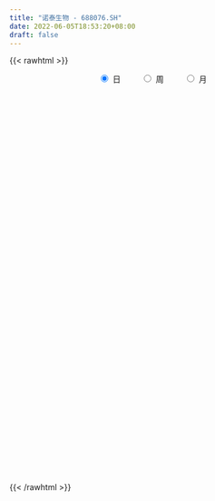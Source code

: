 ```yaml
---
title: "诺泰生物 - 688076.SH"
date: 2022-06-05T18:53:20+08:00
draft: false
---
```

{{< rawhtml >}}
    <div style="text-align: center">
        <label style="padding: 1rem;"><input style="margin-right: .5rem" type="radio" name="period" value="D" checked onclick="period_change(this)">日</label>
        <label style="padding: 1rem;"><input style="margin-right: .5rem" type="radio" name="period" value="W" onclick="period_change(this)">周</label>
        <label style="padding: 1rem;"><input style="margin-right: .5rem" type="radio" name="period" value="M" onclick="period_change(this)">月</label>
    </div>
    <div id="chart" style="height: 700px;"></div> 
    <script type="text/javascript">
        const D_v = [311141.82,135520.22,118158.83,83952.13,106330.3,103148.04,102913.56,80070.5,56023.55,67128.2,65988.15,36304.88,51358.01,48281.12,39335.77,49442.86,47165.06,67320.93,27521.82,21188.33,27035.43,37263.18,39518.34,22920.56,30025.86,20245.5,24561.19,25385.63,18693.99,39188.88,24661.9,17923.79,53492.1,61310.59,48268.92,30895.61,35825.53,34700.72,23194.29,20163.3,19119.49,11383.05,15603.76,15145.22,17180.86,22074.42,25983.65,18201.09,15247.74,14507.46,12571.97,28955.2,28871.5,26883.86,37546.52,32426.35,20550.54,21669.11,17482.92,28055.18,34393.2,21542.43,31018.66,12657.77,12722.58,21562.65,21711.39,27760.63,94123.34,37420.96,24130.63,31026.22,18010.02,13629.32,14758.69,10158.13,33415.75,18687.03,11689.09,9387.54,12664.71,8090.32,10567.65,17096.48,23234.8,41517.41,39723.8,21748.44,30983.99,31687.36,25202.63,16813.03,33496.43,31707.08,32624.98,21345.6,21880.51,22075.29,14359.28,20737.32,11710.09,37120.44,10276.01,14364.5,20457.72,58058.14,23254.41,13456.23,15157.95,10728.59,13623.46,8089.32,9996.46,11879.07,11156.08,10166.94,22803.42,12354.92,10852.51,15796.16,14913.99,13704.39,13064.85,12419.01,19415.2,29935.41,73790.47,60961.82,33662.93,25316.99,34748.69,18585.7,20111.62,24214.04,16145.81,17150.43,16315.95,15242.3,13164.65,11981.96,23443.76,19059.13,16263.05,11343.98,11706.76,7168.58,12556.13,19398.41,8969.2,13467.78,60288.64,22408.96,16046.55,16277.75,18601.07,13735.79,15025.0,12031.91,16666.37,15188.39,27653.82,24206.38,37638.09,27371.63,29461.0,37153.57,78248.33,59082.75,32860.32,21107.09,13739.04,14299.2,9033.39,8315.7,13042.89,8771.94,15330.23,22042.91,16909.33,22481.83,16080.3,10776.27,11246.0,9480.33,11190.41,12214.67,22440.21,21948.51,23415.32,29170.27,22843.33,21771.75,28504.55,18590.67,19375.82,21561.98,20122.09,48597.43,126275.35,200283.63,142753.87,193113.63,175241.3,106779.15,122063.22,77460.05,115932.78,102953.24,73336.69,60075.51,44673.86,79976.46,71521.31,104288.82,90323.73,46505.76,36659.23,27915.19,36145.45,35872.46,36741.8,24226.08,24069.18,27722.76,25326.79,20395.64,28455.82,17675.79,24618.1,36400.08,25196.92,23912.42,22593.11,26409.17,16365.4,27341.52,27425.49,30847.92,25507.29,19951.47,17194.9,25133.79,47844.31,43638.78,44977.63,29613.78,28425.93,24526.56,29268.99,32574.16,25478.17,40933.0]
const D_histogram = [0.0,0.0319088319,0.0724994115,0.1187911829,0.0625742951,0.3303700179,0.5950063019,1.2419320754,1.499498042,1.2293432971,0.6429743533,0.3031344273,-0.0514093987,-0.5323980229,-0.7420184033,-0.7752523355,-1.1092363395,-1.6308337936,-1.9000919283,-1.930839882,-1.6369648327,-1.117473454,-0.6178255799,-0.2779293624,-0.2595633766,-0.2714279733,-0.3175925049,-0.4357185303,-0.4698714358,-0.1549690793,0.015391766,0.0459859861,-0.4607314177,-0.8566920463,-1.2536967781,-1.3092367185,-1.0542365496,-0.9710249556,-0.8087357544,-0.6239680891,-0.6012154907,-0.5177363684,-0.3930093587,-0.2123337286,-0.1300223952,-0.1791146399,-0.37714762,-0.4243584829,-0.3033954642,-0.1350043807,-0.0302834343,0.2767222162,0.5923214655,0.9241307101,1.3327536422,1.4389553389,1.5745873853,1.4709925866,1.3918406491,1.4789575225,1.6329946861,1.4904329447,1.0230935125,0.7368409145,0.5952854065,0.2543730689,0.2180612614,0.4589511771,-0.0597006629,-0.4399713972,-0.7521372828,-1.0909680435,-1.2041777561,-1.1877150142,-1.2138528491,-1.1572559502,-0.8232172758,-0.6429864279,-0.4835407092,-0.3309773183,-0.1587002427,-0.0612320769,-0.0086026255,0.0374341849,-0.1082310151,0.1348000305,0.523533534,0.7222813324,0.9590016672,1.1360043454,1.1481992252,1.0512868094,1.2352021825,1.4352597465,1.4095908574,1.2412120402,1.1712634692,0.8883140352,0.6186849103,0.3216275689,0.1568732057,-0.2708650979,-0.5117355667,-0.7333686318,-0.8951926594,-1.2444933125,-1.4610478999,-1.579717652,-1.5308490527,-1.4047612674,-1.3179213035,-1.1602267497,-0.9682113659,-0.8263610287,-0.7374601719,-0.5443276722,-0.2519906551,-0.0047602328,0.1508329176,0.3304722785,0.4831043011,0.5503559046,0.5012388288,0.5025082308,0.5143635631,0.6376356352,1.0768204371,1.3968894094,1.6427582019,1.6187175019,1.5921904386,1.3767954143,1.0633003351,0.8925051337,0.6215122134,0.2813613497,0.0816177202,-0.0491926324,-0.1081295221,-0.2144079952,-0.1349773459,-0.2684741472,-0.3867826825,-0.5069951447,-0.6120091979,-0.6106143739,-0.5086589239,-0.452520327,-0.4404120481,-0.2762044319,-0.4056338596,-0.4969725212,-0.4742764878,-0.4057415739,-0.3858103507,-0.414377413,-0.3222051217,-0.2860885235,-0.1427580424,-0.0549261942,0.0619259836,0.0413674824,0.2068911266,0.3229074319,0.2523806018,0.3067321176,0.440273897,0.2038227137,-0.1313487207,-0.4403270552,-0.5765648055,-0.5967143652,-0.564660149,-0.5226151599,-0.4976572526,-0.420403783,-0.4053614733,-0.5032050453,-0.456205336,-0.2943176165,-0.1499225403,-0.0690297798,0.0037156517,0.102632306,0.1314848483,0.2186331762,0.2574813247,0.3770279619,0.3836754169,0.4376759386,0.416058011,0.3746704669,0.3541161958,0.2683944766,0.082529525,-0.0869867645,-0.0629492227,0.1750994629,0.7673426678,1.2290663432,1.2941596334,1.7896924421,2.1095076909,2.1782743074,1.7014038177,1.2776305661,0.9326057925,0.6146096125,0.2433078274,-0.0812302157,-0.2884220837,-0.4041631639,-0.6253511395,-0.6354057171,-0.9495780259,-1.1689738901,-1.3307547092,-1.3900264664,-1.4508862146,-1.3396799506,-1.1776472723,-1.009989159,-0.9084715651,-0.8599569931,-0.8292924705,-0.8152769626,-0.9062997652,-0.9133697727,-0.8289913504,-0.8187403222,-0.6634455713,-0.495982866,-0.3336471622,-0.129305759,0.0233000791,0.1424460545,0.2940381478,0.3788542324,0.3941705412,0.3674153197,0.3116647339,0.3267446291,0.336183043,0.3293372998,0.2187194121,0.1262169711,0.0796247,0.0717271166,0.1100311433,0.1680147576,0.2259761466,0.3461023219]
const D_fast = [0.0,0.0398860399,0.0986014724,0.1745910395,0.1340177255,0.4844059527,0.8977938122,1.8552026045,2.4876430816,2.5248241611,2.0991988055,1.8351424864,1.4677463107,0.8536581808,0.4585331995,0.2314861834,-0.3798069054,-1.3091128079,-2.0533939246,-2.5668518488,-2.6822180077,-2.4420949925,-2.0969035134,-1.8264896365,-1.8730144949,-1.9527360849,-2.0782987427,-2.3053544007,-2.4569751652,-2.1808150785,-2.0066062917,-1.9645155751,-2.5864158333,-3.1965494734,-3.9069783997,-4.2898275198,-4.2983864882,-4.4579311332,-4.4978258706,-4.4690502276,-4.5966015018,-4.6425564717,-4.6160818016,-4.4884896037,-4.4386838691,-4.5325547737,-4.8248746588,-4.9781751425,-4.9330609899,-4.7984210015,-4.7012709137,-4.3250847092,-3.8614050935,-3.2985631714,-2.5567518287,-2.0908112972,-1.5615324045,-1.2973790566,-1.0285708318,-0.5717145778,-0.0094287426,0.2206177521,0.0090516981,-0.0929906713,-0.0857248277,-0.363043898,-0.3448403902,0.0107873198,-0.522789686,-1.0130532696,-1.5132534759,-2.1248262475,-2.539080399,-2.8195464107,-3.1491474578,-3.3818645466,-3.253630191,-3.2341459502,-3.1955854088,-3.1257663475,-2.9931643325,-2.911004186,-2.860525391,-2.8051300343,-2.9778529881,-2.7011219349,-2.1815050479,-1.8021869164,-1.3257161648,-0.8647124003,-0.5654677141,-0.3995584276,0.0931574911,0.6520299917,0.978758817,1.1206830099,1.3435503062,1.282679381,1.1677214837,0.9510710344,0.8255349727,0.3300803946,-0.0387239658,-0.4436991888,-0.8293213813,-1.4897453626,-2.0715619249,-2.58516109,-2.919004754,-3.1441072855,-3.3867476474,-3.5191097811,-3.5691472388,-3.6338871588,-3.729351345,-3.6723007633,-3.4429614099,-3.1969210458,-3.003619666,-2.7413622355,-2.4679541377,-2.263113558,-2.1869209266,-2.0600244669,-1.9195782439,-1.6368972629,-0.9285073518,-0.2592160271,0.3973423159,0.7779809913,1.1495015377,1.278305367,1.2306353716,1.2829664535,1.1673515866,0.8975410603,0.7182018609,0.5750933502,0.48912408,0.3292436081,0.3749299209,0.1743145828,-0.0406896232,-0.2876508715,-0.5456672242,-0.6969259937,-0.7221352747,-0.7791267595,-0.8771214926,-0.7819649844,-1.012802877,-1.2283846689,-1.3242577574,-1.357158237,-1.4336796015,-1.565841017,-1.5542200061,-1.5896255389,-1.4819845683,-1.4078842687,-1.275550595,-1.2857672256,-1.0685207997,-0.8717776365,-0.8792093161,-0.7481747709,-0.5045645173,-0.6900600221,-1.0580686367,-1.477128735,-1.7575076867,-1.9268358377,-2.0359466587,-2.1245554597,-2.2240118654,-2.2518593416,-2.3381574002,-2.5618022336,-2.6288538582,-2.5405455429,-2.4336311017,-2.3699957862,-2.2963214417,-2.1717467109,-2.1100229565,-1.9682163346,-1.8649978549,-1.6511942272,-1.548627918,-1.3852084117,-1.3028118366,-1.2505317639,-1.182556986,-1.2011800861,-1.3664126564,-1.5576756371,-1.549375401,-1.2675518496,-0.4834729778,0.2855172834,0.6741504819,1.6171064012,2.4642985727,3.0776337661,3.0261142308,2.9217486208,2.8098752953,2.6455315184,2.3350566901,1.9902110932,1.7109137042,1.494131833,1.1166060726,0.9477000657,0.3961332505,-0.1155060863,-0.6099755827,-1.0167539565,-1.4403352584,-1.664048982,-1.7964281218,-1.8812672983,-2.0068675956,-2.1733422718,-2.3500008669,-2.5398045997,-2.8574023436,-3.0928147943,-3.2156842095,-3.4101182619,-3.4206849039,-3.3772179151,-3.2982940017,-3.1262790383,-2.9678481804,-2.8130906915,-2.5879890612,-2.4084594185,-2.2946004743,-2.2295018659,-2.2073362683,-2.1105702158,-2.0170860412,-1.9415974594,-1.9975354941,-2.0584836923,-2.0851697885,-2.0751355927,-2.0093237801,-1.9093364765,-1.7948810508,-1.5882292951]
const D_slow = [0.0,0.007977208,0.0261020609,0.0557998566,0.0714434304,0.1540359348,0.3027875103,0.6132705291,0.9881450396,1.2954808639,1.4562244522,1.5320080591,1.5191557094,1.3860562037,1.2005516029,1.006738519,0.7294294341,0.3217209857,-0.1533019964,-0.6360119669,-1.045253175,-1.3246215385,-1.4790779335,-1.5485602741,-1.6134511183,-1.6813081116,-1.7607062378,-1.8696358704,-1.9871037293,-2.0258459992,-2.0219980577,-2.0105015612,-2.1256844156,-2.3398574272,-2.6532816217,-2.9805908013,-3.2441499387,-3.4869061776,-3.6890901162,-3.8450821385,-3.9953860111,-4.1248201032,-4.2230724429,-4.2761558751,-4.3086614739,-4.3534401339,-4.4477270388,-4.5538166596,-4.6296655256,-4.6634166208,-4.6709874794,-4.6018069253,-4.453726559,-4.2226938815,-3.8895054709,-3.5297666362,-3.1361197898,-2.7683716432,-2.4204114809,-2.0506721003,-1.6424234288,-1.2698151926,-1.0140418145,-0.8298315858,-0.6810102342,-0.617416967,-0.5629016516,-0.4481638573,-0.4630890231,-0.5730818724,-0.7611161931,-1.0338582039,-1.334902643,-1.6318313965,-1.9352946088,-2.2246085963,-2.4304129153,-2.5911595223,-2.7120446996,-2.7947890292,-2.8344640898,-2.8497721091,-2.8519227654,-2.8425642192,-2.869621973,-2.8359219654,-2.7050385819,-2.5244682488,-2.284717832,-2.0007167456,-1.7136669393,-1.450845237,-1.1420446914,-0.7832297548,-0.4308320404,-0.1205290303,0.172286837,0.3943653458,0.5490365734,0.6294434656,0.668661767,0.6009454925,0.4730116008,0.2896694429,0.0658712781,-0.2452520501,-0.610514025,-1.005443438,-1.3881557012,-1.7393460181,-2.0688263439,-2.3588830314,-2.6009358729,-2.80752613,-2.991891173,-3.1279730911,-3.1909707548,-3.192160813,-3.1544525836,-3.071834514,-2.9510584387,-2.8134694626,-2.6881597554,-2.5625326977,-2.4339418069,-2.2745328981,-2.0053277889,-1.6561054365,-1.245415886,-0.8407365106,-0.4426889009,-0.0984900473,0.1673350364,0.3904613199,0.5458393732,0.6161797106,0.6365841407,0.6242859826,0.5972536021,0.5436516033,0.5099072668,0.44278873,0.3460930594,0.2193442732,0.0663419737,-0.0863116198,-0.2134763508,-0.3266064325,-0.4367094445,-0.5057605525,-0.6071690174,-0.7314121477,-0.8499812696,-0.9514166631,-1.0478692508,-1.151463604,-1.2320148845,-1.3035370153,-1.3392265259,-1.3529580745,-1.3374765786,-1.327134708,-1.2754119263,-1.1946850684,-1.1315899179,-1.0549068885,-0.9448384143,-0.8938827358,-0.926719916,-1.0368016798,-1.1809428812,-1.3301214725,-1.4712865097,-1.6019402997,-1.7263546129,-1.8314555586,-1.9327959269,-2.0585971882,-2.1726485222,-2.2462279264,-2.2837085614,-2.3009660064,-2.3000370934,-2.2743790169,-2.2415078049,-2.1868495108,-2.1224791796,-2.0282221892,-1.9323033349,-1.8228843503,-1.7188698475,-1.6252022308,-1.5366731819,-1.4695745627,-1.4489421814,-1.4706888726,-1.4864261783,-1.4426513125,-1.2508156456,-0.9435490598,-0.6200091514,-0.1725860409,0.3547908818,0.8993594587,1.3247104131,1.6441180546,1.8772695028,2.0309219059,2.0917488627,2.0714413088,1.9993357879,1.8982949969,1.741957212,1.5831057828,1.3457112763,1.0534678038,0.7207791265,0.3732725099,0.0105509562,-0.3243690314,-0.6187808495,-0.8712781392,-1.0983960305,-1.3133852788,-1.5207083964,-1.7245276371,-1.9511025784,-2.1794450215,-2.3866928591,-2.5913779397,-2.7572393325,-2.881235049,-2.9646468396,-2.9969732793,-2.9911482595,-2.9555367459,-2.882027209,-2.7873136509,-2.6887710156,-2.5969171856,-2.5190010022,-2.4373148449,-2.3532690841,-2.2709347592,-2.2162549062,-2.1847006634,-2.1647944884,-2.1468627093,-2.1193549234,-2.077351234,-2.0208571974,-1.9343316169]
const D_data = [['2021-05-20', 83.0, 77.5, 75.0, 83.15],['2021-05-21', 79.03, 78.0, 75.01, 80.0],['2021-05-24', 77.32, 78.35, 73.35, 80.32],['2021-05-25', 77.5, 78.74, 75.51, 79.9],['2021-05-26', 79.99, 77.51, 77.51, 85.58],['2021-05-27', 77.61, 82.32, 77.6, 84.07],['2021-05-28', 82.5, 84.13, 81.01, 90.5],['2021-05-31', 85.0, 92.2, 84.66, 92.97],['2021-06-01', 92.2, 90.99, 88.6, 93.3],['2021-06-02', 91.55, 85.6, 85.18, 92.55],['2021-06-03', 85.1, 80.26, 80.13, 86.95],['2021-06-04', 79.49, 81.43, 78.73, 82.87],['2021-06-07', 80.9, 79.68, 76.97, 82.3],['2021-06-08', 79.86, 75.8, 75.0, 81.41],['2021-06-09', 76.0, 77.0, 75.16, 79.5],['2021-06-10', 76.01, 78.1, 74.74, 78.88],['2021-06-11', 77.6, 72.7, 72.7, 78.6],['2021-06-15', 71.8, 67.0, 64.51, 71.9],['2021-06-16', 66.65, 66.61, 65.4, 68.7],['2021-06-17', 66.6, 67.19, 66.1, 68.0],['2021-06-18', 66.89, 70.42, 65.93, 71.59],['2021-06-21', 71.12, 74.18, 70.29, 75.0],['2021-06-22', 75.0, 75.8, 73.66, 77.94],['2021-06-23', 75.7, 75.5, 73.8, 76.8],['2021-06-24', 76.32, 72.0, 70.6, 76.7],['2021-06-25', 71.39, 71.19, 71.01, 72.55],['2021-06-28', 71.88, 70.12, 69.4, 72.36],['2021-06-29', 70.45, 68.21, 68.06, 71.94],['2021-06-30', 68.0, 68.21, 67.85, 69.5],['2021-07-01', 68.75, 72.81, 68.25, 75.74],['2021-07-02', 72.7, 71.97, 70.8, 74.27],['2021-07-05', 70.7, 70.5, 69.23, 71.38],['2021-07-06', 70.15, 62.01, 61.71, 70.72],['2021-07-07', 60.68, 60.1, 59.15, 63.1],['2021-07-08', 60.46, 56.73, 55.58, 60.46],['2021-07-09', 56.52, 58.35, 56.52, 58.49],['2021-07-12', 58.18, 61.39, 56.85, 61.5],['2021-07-13', 60.8, 58.86, 57.52, 61.2],['2021-07-14', 58.48, 59.29, 58.46, 60.64],['2021-07-15', 58.9, 59.4, 56.5, 59.46],['2021-07-16', 58.8, 56.88, 56.7, 59.87],['2021-07-19', 56.89, 56.9, 56.28, 57.9],['2021-07-20', 57.15, 57.02, 56.9, 58.65],['2021-07-21', 57.08, 57.7, 56.7, 58.02],['2021-07-22', 57.85, 56.43, 56.17, 58.55],['2021-07-23', 56.58, 54.13, 53.38, 56.72],['2021-07-26', 53.0, 50.74, 49.33, 53.52],['2021-07-27', 50.7, 51.0, 50.62, 52.97],['2021-07-28', 51.3, 52.36, 49.7, 53.8],['2021-07-29', 53.05, 52.9, 52.02, 53.51],['2021-07-30', 52.1, 52.11, 50.88, 52.75],['2021-08-02', 52.27, 55.2, 50.08, 55.43],['2021-08-03', 55.1, 56.7, 54.1, 57.89],['2021-08-04', 56.45, 58.65, 55.45, 59.65],['2021-08-05', 58.11, 61.95, 58.1, 63.35],['2021-08-06', 62.38, 60.14, 59.07, 63.38],['2021-08-09', 59.0, 61.9, 59.0, 63.0],['2021-08-10', 61.15, 59.79, 59.0, 62.49],['2021-08-11', 59.99, 60.38, 59.58, 61.96],['2021-08-12', 60.5, 63.32, 59.05, 64.4],['2021-08-13', 63.36, 65.8, 63.2, 66.56],['2021-08-16', 65.08, 63.16, 62.5, 66.7],['2021-08-17', 63.24, 58.28, 58.0, 63.58],['2021-08-18', 58.37, 59.08, 58.37, 60.06],['2021-08-19', 59.08, 60.16, 58.8, 61.01],['2021-08-20', 60.18, 56.6, 56.49, 60.18],['2021-08-23', 57.39, 59.5, 54.92, 59.99],['2021-08-24', 59.56, 63.73, 59.5, 64.28],['2021-08-25', 50.98, 53.55, 50.98, 54.8],['2021-08-26', 54.71, 52.57, 52.52, 54.94],['2021-08-27', 52.42, 50.97, 50.7, 52.95],['2021-08-30', 50.88, 48.0, 47.78, 51.0],['2021-08-31', 48.21, 48.51, 46.66, 48.7],['2021-09-01', 48.51, 48.7, 47.4, 48.7],['2021-09-02', 48.48, 46.92, 46.81, 48.6],['2021-09-03', 46.9, 46.79, 46.4, 47.47],['2021-09-06', 46.85, 50.2, 46.54, 51.98],['2021-09-07', 50.0, 48.72, 48.16, 50.31],['2021-09-08', 48.89, 48.55, 48.24, 49.4],['2021-09-09', 48.66, 48.59, 47.8, 49.33],['2021-09-10', 49.05, 49.12, 48.6, 50.52],['2021-09-13', 49.14, 48.42, 48.31, 49.99],['2021-09-14', 48.69, 47.83, 47.73, 49.18],['2021-09-15', 47.52, 47.62, 46.2, 49.0],['2021-09-16', 47.46, 44.51, 44.45, 47.7],['2021-09-17', 44.31, 49.25, 44.31, 50.9],['2021-09-22', 48.9, 52.66, 48.6, 54.2],['2021-09-23', 52.19, 52.0, 51.79, 53.49],['2021-09-24', 51.78, 53.99, 51.6, 55.17],['2021-09-27', 53.0, 54.9, 52.6, 57.6],['2021-09-28', 53.8, 54.0, 52.8, 56.73],['2021-09-29', 52.99, 53.06, 52.3, 55.32],['2021-09-30', 54.06, 57.55, 53.2, 57.6],['2021-10-08', 57.5, 59.73, 57.2, 61.88],['2021-10-11', 60.47, 58.43, 57.68, 61.86],['2021-10-12', 57.61, 57.14, 56.19, 59.7],['2021-10-13', 57.49, 58.7, 56.66, 59.8],['2021-10-14', 58.3, 55.94, 55.72, 59.8],['2021-10-15', 56.53, 55.28, 55.14, 57.23],['2021-10-18', 55.59, 53.86, 52.28, 55.68],['2021-10-19', 53.93, 54.55, 53.93, 56.4],['2021-10-20', 54.3, 49.69, 49.51, 55.19],['2021-10-21', 49.7, 49.98, 49.21, 50.45],['2021-10-22', 50.0, 48.52, 48.4, 50.0],['2021-10-25', 48.52, 47.6, 46.9, 49.06],['2021-10-26', 46.0, 42.99, 42.55, 47.47],['2021-10-27', 43.33, 41.97, 41.42, 43.37],['2021-10-28', 42.0, 40.95, 40.8, 42.37],['2021-10-29', 40.87, 41.44, 40.87, 42.07],['2021-11-01', 41.48, 41.48, 40.58, 41.73],['2021-11-02', 41.4, 40.2, 40.1, 42.25],['2021-11-03', 40.44, 40.44, 39.91, 40.95],['2021-11-04', 40.36, 40.61, 40.31, 41.41],['2021-11-05', 40.64, 39.78, 39.65, 40.88],['2021-11-08', 39.98, 38.7, 38.66, 39.99],['2021-11-09', 38.7, 39.82, 38.56, 40.08],['2021-11-10', 39.82, 41.61, 39.82, 41.88],['2021-11-11', 41.96, 41.95, 41.34, 42.48],['2021-11-12', 41.57, 41.5, 40.89, 42.0],['2021-11-15', 41.69, 42.46, 41.6, 42.58],['2021-11-16', 42.46, 42.92, 42.0, 43.58],['2021-11-17', 43.7, 42.45, 41.7, 43.95],['2021-11-18', 42.3, 41.07, 41.05, 42.86],['2021-11-19', 41.49, 41.6, 40.91, 42.99],['2021-11-22', 41.6, 41.82, 40.4, 42.07],['2021-11-23', 41.89, 43.71, 41.53, 44.35],['2021-11-24', 43.93, 49.58, 43.93, 50.23],['2021-11-25', 49.59, 50.88, 49.59, 52.89],['2021-11-26', 50.86, 52.5, 50.11, 52.58],['2021-11-29', 52.46, 50.88, 50.81, 53.8],['2021-11-30', 50.82, 51.91, 49.49, 52.53],['2021-12-01', 51.47, 50.04, 49.65, 51.91],['2021-12-02', 50.42, 48.36, 48.18, 50.52],['2021-12-03', 48.44, 49.66, 48.2, 51.45],['2021-12-06', 50.63, 47.88, 47.85, 50.63],['2021-12-07', 48.3, 45.8, 45.4, 48.35],['2021-12-08', 45.93, 46.33, 45.16, 47.29],['2021-12-09', 46.33, 46.4, 46.0, 47.7],['2021-12-10', 46.21, 46.81, 46.02, 48.06],['2021-12-13', 46.88, 45.72, 45.31, 47.2],['2021-12-14', 45.66, 47.91, 45.19, 48.68],['2021-12-15', 47.88, 45.0, 45.0, 48.08],['2021-12-16', 44.8, 44.3, 43.69, 45.3],['2021-12-17', 44.69, 43.31, 43.26, 45.24],['2021-12-20', 43.23, 42.46, 42.4, 44.22],['2021-12-21', 42.24, 43.02, 42.24, 43.55],['2021-12-22', 43.28, 44.09, 43.1, 44.85],['2021-12-23', 44.26, 43.52, 43.33, 46.86],['2021-12-24', 43.5, 42.74, 42.66, 43.8],['2021-12-27', 43.0, 44.77, 43.0, 44.88],['2021-12-28', 42.99, 40.83, 38.02, 43.8],['2021-12-29', 40.0, 40.25, 39.68, 41.56],['2021-12-30', 40.17, 40.99, 39.55, 41.49],['2021-12-31', 40.8, 41.33, 40.8, 42.6],['2022-01-04', 40.97, 40.5, 40.09, 41.89],['2022-01-05', 40.5, 39.39, 39.1, 40.7],['2022-01-06', 39.58, 40.61, 39.41, 41.1],['2022-01-07', 40.6, 39.83, 39.75, 41.13],['2022-01-10', 40.2, 41.3, 39.56, 41.55],['2022-01-11', 41.29, 40.96, 40.55, 42.23],['2022-01-12', 40.6, 41.69, 40.27, 42.69],['2022-01-13', 41.89, 40.08, 39.8, 41.89],['2022-01-14', 40.0, 42.72, 39.02, 43.3],['2022-01-17', 43.5, 42.9, 42.3, 44.42],['2022-01-18', 42.39, 40.75, 40.55, 43.14],['2022-01-19', 40.5, 42.34, 40.18, 43.85],['2022-01-20', 44.5, 44.0, 42.63, 46.39],['2022-01-21', 43.8, 39.21, 38.8, 45.25],['2022-01-24', 38.18, 36.32, 35.37, 38.3],['2022-01-25', 35.99, 34.53, 34.5, 36.7],['2022-01-26', 34.95, 34.92, 34.41, 35.74],['2022-01-27', 35.7, 35.3, 35.01, 36.4],['2022-01-28', 35.78, 35.32, 34.9, 36.2],['2022-02-07', 36.4, 34.99, 34.79, 36.41],['2022-02-08', 35.39, 34.31, 33.56, 35.39],['2022-02-09', 33.81, 34.62, 33.73, 34.7],['2022-02-10', 34.51, 33.49, 33.35, 34.63],['2022-02-11', 33.38, 31.2, 31.13, 33.48],['2022-02-14', 32.12, 32.19, 31.75, 32.9],['2022-02-15', 32.01, 33.58, 32.0, 33.77],['2022-02-16', 33.5, 33.69, 32.91, 34.24],['2022-02-17', 33.63, 33.09, 33.0, 33.9],['2022-02-18', 33.06, 33.05, 32.32, 33.45],['2022-02-21', 33.21, 33.56, 33.05, 33.85],['2022-02-22', 33.0, 32.8, 32.41, 33.18],['2022-02-23', 32.8, 33.67, 32.8, 33.93],['2022-02-24', 33.44, 33.29, 32.82, 35.23],['2022-02-25', 33.29, 34.69, 33.29, 35.22],['2022-02-28', 34.6, 33.64, 33.0, 34.89],['2022-03-01', 34.04, 34.46, 34.04, 35.5],['2022-03-02', 33.7, 33.69, 32.78, 34.1],['2022-03-03', 34.14, 33.35, 33.0, 34.4],['2022-03-04', 33.0, 33.51, 32.95, 35.18],['2022-03-07', 33.34, 32.44, 32.2, 33.96],['2022-03-08', 31.9, 30.38, 30.27, 32.29],['2022-03-09', 30.4, 29.41, 28.5, 30.81],['2022-03-10', 30.51, 31.17, 30.28, 31.37],['2022-03-11', 31.0, 34.4, 30.5, 35.1],['2022-03-14', 35.4, 41.28, 33.7, 41.28],['2022-03-15', 39.0, 43.15, 38.35, 49.38],['2022-03-16', 42.2, 40.51, 37.58, 44.54],['2022-03-17', 38.5, 48.61, 38.49, 48.61],['2022-03-18', 47.0, 50.2, 46.0, 54.89],['2022-03-21', 48.6, 49.92, 47.39, 52.0],['2022-03-22', 48.6, 43.69, 43.43, 48.6],['2022-03-23', 44.06, 43.32, 42.85, 45.77],['2022-03-24', 43.67, 43.36, 40.1, 46.5],['2022-03-25', 43.0, 42.8, 41.0, 44.9],['2022-03-28', 42.32, 40.9, 39.55, 44.0],['2022-03-29', 40.48, 39.96, 39.65, 42.64],['2022-03-30', 40.01, 40.13, 38.6, 40.67],['2022-03-31', 40.6, 40.4, 40.0, 42.5],['2022-04-01', 39.11, 38.01, 37.03, 39.49],['2022-04-06', 45.58, 39.76, 39.49, 45.61],['2022-04-07', 39.88, 34.64, 34.0, 39.88],['2022-04-08', 34.88, 33.7, 33.06, 34.88],['2022-04-11', 33.02, 32.51, 32.38, 34.25],['2022-04-12', 32.15, 32.18, 31.8, 32.8],['2022-04-13', 31.99, 30.72, 30.7, 32.0],['2022-04-14', 30.79, 31.87, 30.64, 32.25],['2022-04-15', 31.51, 32.17, 30.8, 32.75],['2022-04-18', 32.41, 32.15, 31.11, 32.58],['2022-04-19', 31.98, 31.14, 30.91, 32.29],['2022-04-20', 31.0, 30.0, 30.0, 31.53],['2022-04-21', 29.99, 29.11, 29.01, 30.68],['2022-04-22', 29.17, 28.13, 28.12, 29.35],['2022-04-25', 27.91, 25.65, 25.51, 27.98],['2022-04-26', 25.75, 25.41, 25.26, 26.56],['2022-04-27', 24.59, 25.74, 24.05, 25.84],['2022-04-28', 23.3, 24.05, 23.01, 24.87],['2022-04-29', 24.1, 25.34, 23.93, 25.79],['2022-05-05', 24.99, 25.5, 24.37, 25.99],['2022-05-06', 25.55, 25.58, 24.7, 26.46],['2022-05-09', 25.35, 26.49, 25.35, 26.9],['2022-05-10', 26.03, 26.34, 25.83, 26.56],['2022-05-11', 26.9, 26.3, 26.19, 27.7],['2022-05-12', 26.24, 27.2, 26.15, 28.28],['2022-05-13', 26.88, 26.87, 26.71, 28.5],['2022-05-16', 27.39, 26.19, 26.05, 27.4],['2022-05-17', 26.44, 25.56, 25.25, 26.44],['2022-05-18', 25.86, 24.88, 24.88, 26.21],['2022-05-19', 24.55, 25.56, 24.55, 26.47],['2022-05-20', 25.32, 25.48, 25.0, 26.44],['2022-05-23', 25.25, 25.22, 25.15, 25.8],['2022-05-24', 25.45, 23.5, 23.32, 25.45],['2022-05-25', 23.45, 23.0, 22.71, 23.45],['2022-05-26', 22.98, 22.97, 22.0, 23.16],['2022-05-27', 22.95, 23.06, 22.95, 23.81],['2022-05-30', 23.32, 23.49, 22.5, 23.56],['2022-05-31', 23.63, 23.81, 23.07, 23.99],['2022-06-01', 24.25, 23.99, 23.81, 24.59],['2022-06-02', 24.02, 25.2, 23.66, 25.25]]
const W_v = [446662.04,514502.86,305515.28,235582.82,143066.51,149973.44,132491.59,211891.01,133003.33,81387.31,86511.91,154683.43,122150.95,99504.09,205146.95,87582.38,85844.12,100506.66,92456.23,107199.45,31707.08,112285.66,94208.36,130384.45,54316.9,67333.87,69898.4,217765.83,122977.04,78019.14,82091.88,59799.08,128489.68,59393.77,121353.05,231317.28,91039.04,67503.67,77493.73,77274.13,125705.22,128247.99,837667.78,525188.4399999999,329583.83,241118.31,173334.13,121740.45,132346.71,46505.53,128389.5,135631.76,171182.68,128254.32]
const W_histogram = [0.0,0.3912022792,0.4426934976,-0.1072683512,-0.5935110036,-0.8183294487,-0.8650035958,-1.7145764531,-2.2435621722,-2.620452856,-2.8296966492,-2.2750767414,-1.4168184595,-1.3583381129,-1.5732837312,-1.8522181983,-1.736962859,-1.5171188318,-0.9455879776,-0.2567368823,0.3820543338,0.532000606,0.2190565662,-0.3885340365,-0.8021752076,-0.8550368554,-0.7804336061,0.0611608811,0.4623787446,0.564852537,0.4319385932,0.3444570247,0.2356455923,0.1128884159,0.2677277,0.1793988823,-0.0813722465,-0.4510494205,-0.4875882198,-0.3256973126,-0.2271445804,-0.0408370138,1.1423214758,1.4050903063,1.2405635707,0.8446459989,0.4999397735,0.0440800977,-0.3778798775,-0.562243552,-0.5197318059,-0.5070942426,-0.5784201437,-0.4063068125]
const W_fast = [0.0,0.489002849,0.6511674418,0.0743885052,-0.5602318981,-0.9896327054,-1.2525577514,-2.5307747219,-3.6206509841,-4.6526548819,-5.5693228375,-5.583472115,-5.0794184479,-5.3605226296,-5.9687891807,-6.7107781974,-7.0297635728,-7.1891992536,-6.8540653938,-6.229398519,-5.4950937195,-5.2121472958,-5.470327194,-6.1750513058,-6.7892362788,-7.0558571405,-7.1763622927,-6.3194775852,-5.8026650356,-5.5589781089,-5.5839074044,-5.5852747168,-5.6351747511,-5.7297098235,-5.5079386145,-5.5514177115,-5.8325319019,-6.3149714311,-6.4734072853,-6.3929407062,-6.3511741192,-6.175075806,-4.7063369475,-4.0922955404,-3.9466813834,-4.1314374554,-4.3511587374,-4.7959983888,-5.3124283334,-5.6373528958,-5.7247741012,-5.8389100986,-6.0548410356,-5.9843044075]
const W_slow = [0.0,0.0978005698,0.2084739442,0.1816568564,0.0332791055,-0.1713032567,-0.3875541556,-0.8161982689,-1.3770888119,-2.0322020259,-2.7396261882,-3.3083953736,-3.6625999885,-4.0021845167,-4.3955054495,-4.8585599991,-5.2928007138,-5.6720804218,-5.9084774162,-5.9726616367,-5.8771480533,-5.7441479018,-5.6893837602,-5.7865172694,-5.9870610713,-6.2008202851,-6.3959286866,-6.3806384663,-6.2650437802,-6.1238306459,-6.0158459976,-5.9297317415,-5.8708203434,-5.8425982394,-5.7756663144,-5.7308165938,-5.7511596554,-5.8639220106,-5.9858190655,-6.0672433937,-6.1240295388,-6.1342387922,-5.8486584233,-5.4973858467,-5.187244954,-4.9760834543,-4.8510985109,-4.8400784865,-4.9345484559,-5.0751093439,-5.2050422953,-5.331815856,-5.4764208919,-5.577997595]
const W_data = [['2021-05-21', 83.0, 78.0, 75.0, 83.15],['2021-05-28', 77.32, 84.13, 73.35, 90.5],['2021-06-04', 85.0, 81.43, 78.73, 93.3],['2021-06-11', 80.9, 72.7, 72.7, 82.3],['2021-06-18', 71.8, 70.42, 64.51, 71.9],['2021-06-25', 71.12, 71.19, 70.29, 77.94],['2021-07-02', 71.88, 71.97, 67.85, 75.74],['2021-07-09', 70.7, 58.35, 55.58, 71.38],['2021-07-16', 58.18, 56.88, 56.5, 61.5],['2021-07-23', 56.89, 54.13, 53.38, 58.65],['2021-07-30', 53.0, 52.11, 49.33, 53.8],['2021-08-06', 52.27, 60.14, 50.08, 63.38],['2021-08-13', 59.0, 65.8, 59.0, 66.56],['2021-08-20', 65.08, 56.6, 56.49, 66.7],['2021-08-27', 57.39, 50.97, 50.7, 64.28],['2021-09-03', 50.88, 46.79, 46.4, 51.0],['2021-09-10', 46.85, 49.12, 46.54, 51.98],['2021-09-17', 49.14, 49.25, 44.31, 50.9],['2021-09-24', 48.9, 53.99, 48.6, 55.17],['2021-09-30', 53.0, 57.55, 52.3, 57.6],['2021-10-08', 57.5, 59.73, 57.2, 61.88],['2021-10-15', 60.47, 55.28, 55.14, 61.86],['2021-10-22', 55.59, 48.52, 48.4, 56.4],['2021-10-29', 48.52, 41.44, 40.8, 49.06],['2021-11-05', 41.48, 39.78, 39.65, 42.25],['2021-11-12', 39.98, 41.5, 38.56, 42.48],['2021-11-19', 41.69, 41.6, 40.91, 43.95],['2021-11-26', 41.6, 52.5, 40.4, 52.89],['2021-12-03', 52.46, 49.66, 48.18, 53.8],['2021-12-10', 50.63, 46.81, 45.16, 50.63],['2021-12-17', 46.88, 43.31, 43.26, 48.68],['2021-12-24', 43.23, 42.74, 42.24, 46.86],['2021-12-31', 43.0, 41.33, 38.02, 44.88],['2022-01-07', 40.97, 39.83, 39.1, 41.89],['2022-01-14', 40.2, 42.72, 39.02, 43.3],['2022-01-21', 43.5, 39.21, 38.8, 46.39],['2022-01-28', 38.18, 35.32, 34.41, 38.3],['2022-02-11', 36.4, 31.2, 31.13, 36.41],['2022-02-18', 32.12, 33.05, 31.75, 34.24],['2022-02-25', 33.21, 34.69, 32.41, 35.23],['2022-03-04', 34.6, 33.51, 32.78, 35.5],['2022-03-11', 33.34, 34.4, 28.5, 35.1],['2022-03-18', 35.4, 50.2, 33.7, 54.89],['2022-03-25', 48.6, 42.8, 40.1, 52.0],['2022-04-01', 42.32, 38.01, 37.03, 44.0],['2022-04-08', 45.58, 33.7, 33.06, 45.61],['2022-04-15', 33.02, 32.17, 30.64, 34.25],['2022-04-22', 32.41, 28.13, 28.12, 32.58],['2022-04-29', 27.91, 25.34, 23.01, 27.98],['2022-05-06', 24.99, 25.58, 24.37, 26.46],['2022-05-13', 25.35, 26.87, 25.35, 28.5],['2022-05-20', 27.39, 25.48, 24.55, 27.4],['2022-05-27', 25.25, 23.06, 22.0, 25.8],['2022-06-02', 23.32, 25.2, 22.5, 25.25]]
const M_v = [1041235.4000000001,822708.36,576644.3399999997,630521.66,424552.5999999999,368585.55,469380.68,411311.1400000001,503103.1400000001,245686.85,1851456.6299999999,740060.91,543552.62,66411.17]
const M_histogram = [0.0,-1.530985755,-3.4342961242,-4.6656494206,-4.5939942378,-5.3039384697,-4.7581953698,-4.7865374659,-4.8706630907,-4.6979110355,-3.8238804031,-3.9399061022,-3.7979648358,-3.3067717606]
const M_fast = [0.0,-1.9137321937,-4.675616594,-7.0733822456,-8.1502256222,-10.1861544715,-10.8299602141,-12.0549366767,-13.3567280741,-14.3584537778,-14.4403932462,-15.5413954708,-16.3489454134,-16.6844452783]
const M_slow = [0.0,-0.3827464387,-1.2413204698,-2.407732825,-3.5562313844,-4.8822160018,-6.0717648443,-7.2683992108,-8.4860649834,-9.6605427423,-10.6165128431,-11.6014893686,-12.5509805776,-13.3776735177]
const M_data = [['2021-05-31', 83.0, 92.2, 73.35, 92.97],['2021-06-30', 92.2, 68.21, 64.51, 93.3],['2021-07-30', 68.75, 52.11, 49.33, 75.74],['2021-08-31', 52.27, 48.51, 46.66, 66.7],['2021-09-30', 48.51, 57.55, 44.31, 57.6],['2021-10-29', 57.5, 41.44, 40.8, 61.88],['2021-11-30', 41.48, 51.91, 38.56, 53.8],['2021-12-31', 51.47, 41.33, 38.02, 51.91],['2022-01-28', 40.97, 35.32, 34.41, 46.39],['2022-02-28', 36.4, 33.64, 31.13, 36.41],['2022-03-31', 34.04, 40.4, 28.5, 54.89],['2022-04-29', 39.11, 25.34, 23.01, 45.61],['2022-05-31', 24.99, 23.81, 22.0, 28.5],['2022-06-30', 24.25, 25.2, 23.66, 25.25]]
        const D_a = [null,null,null,null,null,null,null,null,93.3,null,null,null,null,null,null,null,null,64.51,null,null,null,null,null,null,null,null,null,null,null,75.74,null,null,null,null,55.58,null,null,null,null,null,59.87,null,null,null,null,null,49.33,null,null,null,null,null,null,null,null,null,null,null,null,null,null,66.7,null,null,null,null,null,null,null,null,null,null,null,null,null,46.4,null,null,null,null,50.52,null,null,null,null,44.31,null,null,null,null,null,null,null,61.88,null,null,null,null,null,null,null,null,null,null,null,null,null,null,null,null,null,null,null,null,null,38.56,null,null,null,null,null,null,null,null,null,null,null,null,null,53.8,null,null,null,null,null,null,null,null,null,null,null,null,null,null,null,42.24,null,null,null,44.88,null,null,null,null,null,39.1,null,null,null,null,null,null,null,null,null,null,46.39,null,null,null,null,null,null,null,null,null,null,31.13,null,null,null,null,null,null,null,null,null,null,null,35.5,null,null,null,null,null,28.5,null,null,null,null,null,null,54.89,null,null,null,null,null,null,null,null,null,null,null,null,null,null,null,null,null,null,null,null,null,null,null,null,null,null,23.01,null,null,null,null,null,null,null,28.5,null,null,null,null,null,null,null,null,22.0,null,null,null,null,null]
const W_a = [null,null,93.3,null,null,null,null,null,null,null,null,null,null,null,null,null,null,null,null,null,null,null,null,null,null,null,null,null,null,null,null,null,null,null,null,null,null,null,null,null,null,null,null,null,null,null,null,null,23.01,null,null,null,null,null]
const M_a = [null,null,null,null,null,null,null,null,null,null,null,null,null,null]
        const D_b = [[{ coord: ['2021-06-01', 75.74] }, { coord: ['2021-07-08', 64.51] }],[{ coord: ['2021-07-08', 59.87] }, { coord: ['2021-08-16', 55.58] }],[{ coord: ['2021-09-03', 50.52] }, { coord: ['2021-11-29', 46.4] }],[{ coord: ['2021-12-21', 44.88] }, { coord: ['2022-01-20', 42.24] }],[{ coord: ['2022-02-11', 35.5] }, { coord: ['2022-03-18', 31.13] }]]
const W_b = []
const M_b = []
    </script>
{{< /rawhtml >}}